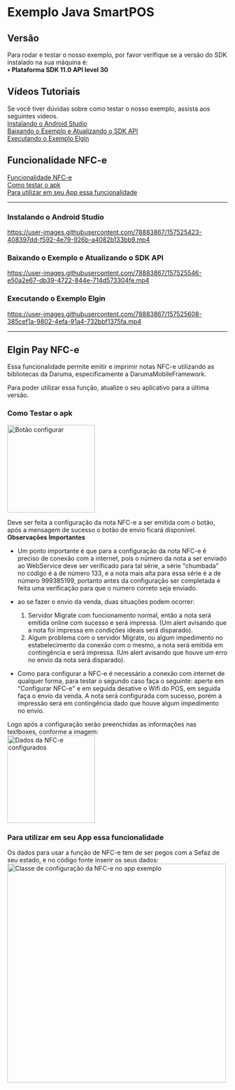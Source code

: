 # Exemplo Java SmartPOS

## Versão
Para rodar e testar o nosso exemplo, por favor verifique se a versão do SDK instalado na sua máquina é:<br>
**• Plataforma SDK 11.0 API level 30**

## Vídeos Tutoriais
Se você tiver dúvidas sobre como testar o nosso exemplo, assista aos seguintes vídeos.
<br>
[Instalando o Android Studio](#instalando-o-android-studio)
<br>
[Baixando o Exemplo e Atualizando o SDK API](#baixando-o-exemplo-e-atualizando-o-sdk-api)
<br>
[Executando o Exemplo Elgin](#executando-o-exemplo-elgin)
<br>
## Funcionalidade NFC-e
[Funcionalidade NFC-e](#elgin-pay-nfc-e)
<br>
[Como testar o apk](#como-testar-o-apk)
<br>
[Para utilizar em seu App essa funcionalidade](#para-utilizar-em-seu-app-essa-funcionalidade)
<br>

<hr>

### Instalando o Android Studio


https://user-images.githubusercontent.com/78883867/157525423-408397dd-f592-4e79-926b-a4082b133bb9.mp4


### Baixando o Exemplo e Atualizando o SDK API


https://user-images.githubusercontent.com/78883867/157525546-e50a2e67-db39-4722-844e-714d573304fe.mp4


### Executando o Exemplo Elgin


https://user-images.githubusercontent.com/78883867/157525608-385cef1a-9802-4efa-91a4-732bbf1375fa.mp4

<hr>

## Elgin Pay NFC-e

Essa funcionalidade permite emitir e imprimir notas NFC-e utilizando as bibliotecas da Daruma, especificamente a DarumaMobileFramework.

Para poder utilizar essa função, atualize o seu aplicativo para a última versão.

### Como Testar o apk

<img src="https://user-images.githubusercontent.com/78883867/167141273-f326e76a-810f-4cf3-9261-3543d46b3371.jpeg" alt="Botão configurar" title="Botão configurar" width="200">


Deve ser feita a configuração da nota NFC-e a ser emitida com o botão, após a mensagem de sucesso o botão de envio ficará disponível.
<br>
**Observações Importantes**
<br>
- Um ponto importante é que para a configuração da nota NFC-e é preciso de conexão com a internet, pois o número da nota a ser enviado ao WebService deve ser verificado para tal série, a série "chumbada" no código é a de número 133, e a nota mais alta para essa série é a de número 999385199, portanto antes da configuração ser completada é feita uma verificação para que o número correto seja enviado.
- ao se fazer o envio da venda, duas situações podem ocorrer:
    1. Servidor Migrate com funcionamento normal, então a nota será emitida online com sucesso e será impressa. (Um alert avisando que a nota foi impressa em condições ideais será disparado).
    2. Algum problema com o servidor Migrate, ou algum impedimento no estabelecimento da conexão com o mesmo, a nota será emitida em contingência e será impressa. (Um alert avisando que houve um erro no envio da nota será disparado).

- Como para configurar a NFC-e é necessário a conexão com internet de qualquer forma, para testar o segundo caso faça o seguinte: aperte em "Configurar NFC-e" e em seguida desative o Wifi do POS, em seguida faça o envio da venda. A nota será configurada com sucesso, porém a impressão será em contingência dado que houve algum impedimento no envio.

Logo após a configuração serão preenchidas as informações nas textboxes, conforme a imagem:
<br>
<img src="https://user-images.githubusercontent.com/78883867/167141399-06c729e0-6102-4ee4-a0ff-4fa68af454d3.jpeg" alt="Dados da NFC-e configurados" title="Dados da NFC-e configurados" width="200">

### Para utilizar em seu App essa funcionalidade

Os dados para usar a função de NFC-e tem de ser pegos com a Sefaz de seu estado, e no código fonte inserir os seus dados:
<br>
<img src="https://user-images.githubusercontent.com/78883867/167141455-b5472345-4fce-4877-ad49-930570a20ff4.jpeg" alt="Classe de configuração da NFC-e no app exemplo" title="Classe de configuração da NFC-e no app exemplo" width="500">
